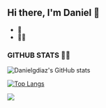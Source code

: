 ## Hi there, I'm Daniel 👋




- 🚀
- 🐱‍💻 



###  GITHUB STATS 🐱‍👤

![Danielgdiaz's GitHub stats](https://github-readme-stats.vercel.app/api?username=danielgdiaz&theme=buefy&icons=true) 

[![Top Langs](https://github-readme-stats.vercel.app/api/top-langs/?username=danielgdiaz&layout=compact&theme=buefy)](https://github.com/danielgdiaz/github-readme-stats)
 
 
 ![](https://komarev.com/ghpvc/?username=danielgdiaz&color=blueviolet)
